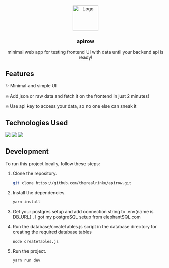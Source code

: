 <div align="center">
    <img src="https://cdn-icons-png.flaticon.com/128/136/136525.png" alt="Logo" width="80" height="80">
    <h3>apirow</h3>
    <p>minimal web app for testing frontend UI with data until your backend api is ready!</p>
</div>

## Features

✨ Minimal and simple UI

🔥 Add json or raw data and fetch it on the frontend in just 2 minutes!

🔥 Use api key to access your data, so no one else can sneak it


## Technologies Used
<img src="https://img.shields.io/badge/rowanjs-000000?style=for-the-badge&logo=javascript&logoColor=green"/>
<img src="https://img.shields.io/badge/javascript-000000?style=for-the-badge&logo=javascript&logoColor=yellow"/>
<img src="https://img.shields.io/badge/postgres-000000?style=for-the-badge&logo=postgresql&logoColor=blue"/>

## Development

To run this project locally, follow these steps:

1. Clone the repository.
   ```bash
   git clone https://github.com/therealrinku/apirow.git

2. Install the dependencies.
   ```bash
   yarn install
   
3. Get your postgres setup and add connection string to .env(name is DB_URL) . I got my postgreSQL setup from elephantSQL.com

4. Run the database/createTables.js script in the database directory for creating the required database tables
   ```bash
   node createTables.js
   
5. Run the project.
   ```bash
   yarn run dev
